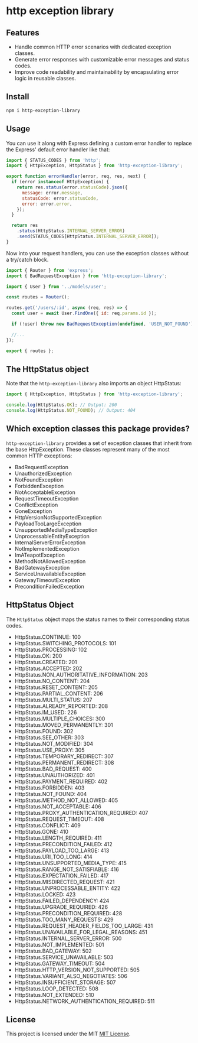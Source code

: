 # http exception library
## Features

- Handle common HTTP error scenarios with dedicated exception classes.
- Generate error responses with customizable error messages and status codes.
- Improve code readability and maintainability by encapsulating error logic in reusable classes.

## Install

```bash
npm i http-exception-library
```

## Usage

You can use it along with Express defining a custom error handler to replace the Express' default error handler like that:
```js
import { STATUS_CODES } from 'http';
import { HttpException, HttpStatus } from 'http-exception-library';

export function errorHandler(error, req, res, next) {
  if (error instanceof HttpException) {
    return res.status(error.statusCode).json({
      message: error.message,
      statusCode: error.statusCode,
      error: error.error,
    });
  }

  return res
    .status(HttpStatus.INTERNAL_SERVER_ERROR)
    .send(STATUS_CODES[HttpStatus.INTERNAL_SERVER_ERROR]);
}

```
Now into your request handlers, you can use the exception classes without a try/catch block.
```js
import { Router } from 'express';
import { BadRequestException } from 'http-exception-library';

import { User } from '../models/user';

const routes = Router();

routes.get('/users/:id', async (req, res) => {
  const user = await User.FindOne({ id: req.params.id });

  if (!user) throw new BadRequestException(undefined, 'USER_NOT_FOUND');

  //...
});

export { routes };
```

## The HttpStatus object
Note that the `http-exception-library` also imports an object HttpStatus:
```js
import { HttpException, HttpStatus } from 'http-exception-library';

console.log(HttpStatus.OK); // Output: 200
console.log(HttpStatus.NOT_FOUND); // Output: 404
```

## Which exception classes this package provides?

`http-exception-library` provides a set of exception classes that inherit from the base HttpException. 
These classes represent many of the most common HTTP exceptions:

- BadRequestException
- UnauthorizedException
- NotFoundException
- ForbiddenException
- NotAcceptableException
- RequestTimeoutException
- ConflictException
- GoneException
- HttpVersionNotSupportedException
- PayloadTooLargeException
- UnsupportedMediaTypeException
- UnprocessableEntityException
- InternalServerErrorException
- NotImplementedException
- ImATeapotException
- MethodNotAllowedException
- BadGatewayException
- ServiceUnavailableException
- GatewayTimeoutException
- PreconditionFailedException

## HttpStatus Object
The `HttpStatus` object maps the status names to their corresponding status codes.

- HttpStatus.CONTINUE: 100
- HttpStatus.SWITCHING_PROTOCOLS: 101
- HttpStatus.PROCESSING: 102
- HttpStatus.OK: 200
- HttpStatus.CREATED: 201
- HttpStatus.ACCEPTED: 202
- HttpStatus.NON_AUTHORITATIVE_INFORMATION: 203
- HttpStatus.NO_CONTENT: 204
- HttpStatus.RESET_CONTENT: 205
- HttpStatus.PARTIAL_CONTENT: 206
- HttpStatus.MULTI_STATUS: 207
- HttpStatus.ALREADY_REPORTED: 208
- HttpStatus.IM_USED: 226
- HttpStatus.MULTIPLE_CHOICES: 300
- HttpStatus.MOVED_PERMANENTLY: 301
- HttpStatus.FOUND: 302
- HttpStatus.SEE_OTHER: 303
- HttpStatus.NOT_MODIFIED: 304
- HttpStatus.USE_PROXY: 305
- HttpStatus.TEMPORARY_REDIRECT: 307
- HttpStatus.PERMANENT_REDIRECT: 308
- HttpStatus.BAD_REQUEST: 400
- HttpStatus.UNAUTHORIZED: 401
- HttpStatus.PAYMENT_REQUIRED: 402
- HttpStatus.FORBIDDEN: 403
- HttpStatus.NOT_FOUND: 404
- HttpStatus.METHOD_NOT_ALLOWED: 405
- HttpStatus.NOT_ACCEPTABLE: 406
- HttpStatus.PROXY_AUTHENTICATION_REQUIRED: 407
- HttpStatus.REQUEST_TIMEOUT: 408
- HttpStatus.CONFLICT: 409
- HttpStatus.GONE: 410
- HttpStatus.LENGTH_REQUIRED: 411
- HttpStatus.PRECONDITION_FAILED: 412
- HttpStatus.PAYLOAD_TOO_LARGE: 413
- HttpStatus.URI_TOO_LONG: 414
- HttpStatus.UNSUPPORTED_MEDIA_TYPE: 415
- HttpStatus.RANGE_NOT_SATISFIABLE: 416
- HttpStatus.EXPECTATION_FAILED: 417
- HttpStatus.MISDIRECTED_REQUEST: 421
- HttpStatus.UNPROCESSABLE_ENTITY: 422
- HttpStatus.LOCKED: 423
- HttpStatus.FAILED_DEPENDENCY: 424
- HttpStatus.UPGRADE_REQUIRED: 426
- HttpStatus.PRECONDITION_REQUIRED: 428
- HttpStatus.TOO_MANY_REQUESTS: 429
- HttpStatus.REQUEST_HEADER_FIELDS_TOO_LARGE: 431
- HttpStatus.UNAVAILABLE_FOR_LEGAL_REASONS: 451
- HttpStatus.INTERNAL_SERVER_ERROR: 500
- HttpStatus.NOT_IMPLEMENTED: 501
- HttpStatus.BAD_GATEWAY: 502
- HttpStatus.SERVICE_UNAVAILABLE: 503
- HttpStatus.GATEWAY_TIMEOUT: 504
- HttpStatus.HTTP_VERSION_NOT_SUPPORTED: 505
- HttpStatus.VARIANT_ALSO_NEGOTIATES: 506
- HttpStatus.INSUFFICIENT_STORAGE: 507
- HttpStatus.LOOP_DETECTED: 508
- HttpStatus.NOT_EXTENDED: 510
- HttpStatus.NETWORK_AUTHENTICATION_REQUIRED: 511

## License
This project is licensed under the MIT [MIT License](LICENSE).

